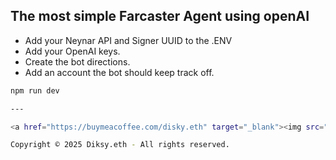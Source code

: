 ## The most simple Farcaster Agent using openAI

- Add your Neynar API and Signer UUID to the .ENV
- Add your OpenAI keys.
- Create the bot directions.
- Add an account the bot should keep track off. 

```bash
npm run dev

---

<a href="https://buymeacoffee.com/disky.eth" target="_blank"><img src="https://cdn.buymeacoffee.com/buttons/v2/default-yellow.png" alt="Buy Me A Coffee" style="height: 60px !important;width: 217px !important;" ></a>

Copyright © 2025 Diksy.eth - All rights reserved.